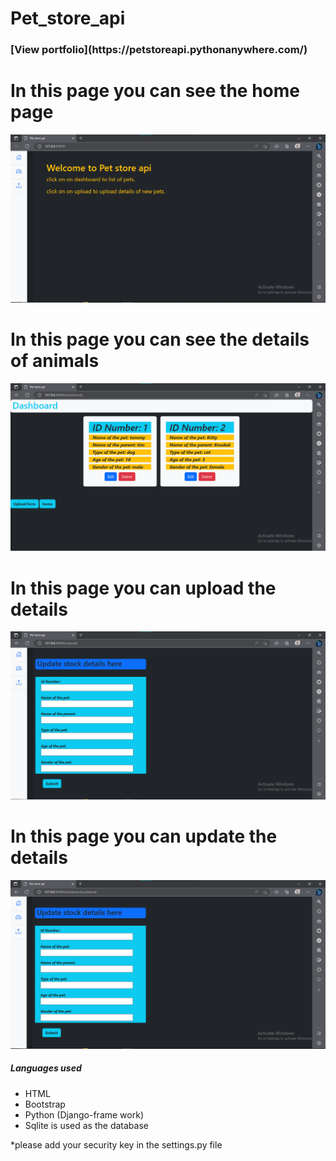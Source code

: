 # Pet_store_api


<h3>[View portfolio](https://petstoreapi.pythonanywhere.com/)</h3>

<h1> In this page you can see the home page </h1>
<img src=" https://github.com/kpardhasai2004/Pet_store_api/blob/main/images/home.png " >

<h1> In this page you can see the details of animals </h1>
<img src=" https://github.com/kpardhasai2004/Pet_store_api/blob/main/images/Dashboard.png " >

<h1> In this page you can upload the details </h1>
<img src=" https://github.com/kpardhasai2004/Pet_store_api/blob/main/images/upload.png " >

<h1> In this page you can update the details </h1>
<img src=" https://github.com/kpardhasai2004/Pet_store_api/blob/main/images/update.png " >



<h5> Languages used </h5>
<ul>
  <li>HTML</li>
  <li>Bootstrap</li>
  <li>Python (Django-frame work)</li>
  <li>Sqlite is used as the database</li>
</ul>

<p> *please add your security key in the settings.py file </p>
